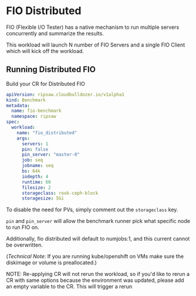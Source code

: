 # FIO Distributed

FIO (Flexible I/O Tester) has a native mechanism to run multiple servers concurrently and summarize
the results.

This workload will launch N number of FIO Servers and a single FIO Client which will kick off the
workload.

## Running Distributed FIO

Build your CR for Distributed FIO

```yaml
apiVersion: ripsaw.cloudbulldozer.io/v1alpha1
kind: Benchmark
metadata:
  name: fio-benchmark
  namespace: ripsaw
spec:
  workload:
    name: "fio_distributed"
    args:
      servers: 1
      pin: false
      pin_server: "master-0"
      job: seq
      jobname: seq
      bs: 64k
      iodepth: 4
      runtime: 60
      filesize: 2
      storageclass: rook-ceph-block
      storagesize: 5Gi
```

To disable the need for PVs, simply comment out the `storageclass` key.

`pin` and `pin_server` will allow the benchmark runner pick what specific node to run FIO on.

Additionally, fio distributed will default to numjobs:1, and this current cannot be overwritten.

(*Technical Note*: If you are running kube/openshift on VMs make sure the diskimage or volume is preallocated.)

NOTE: Re-applying CR will not rerun the workload, so if you'd like to rerun a CR with same options because the environment
was updated, please add an empty variable to the CR. This will trigger a rerun
